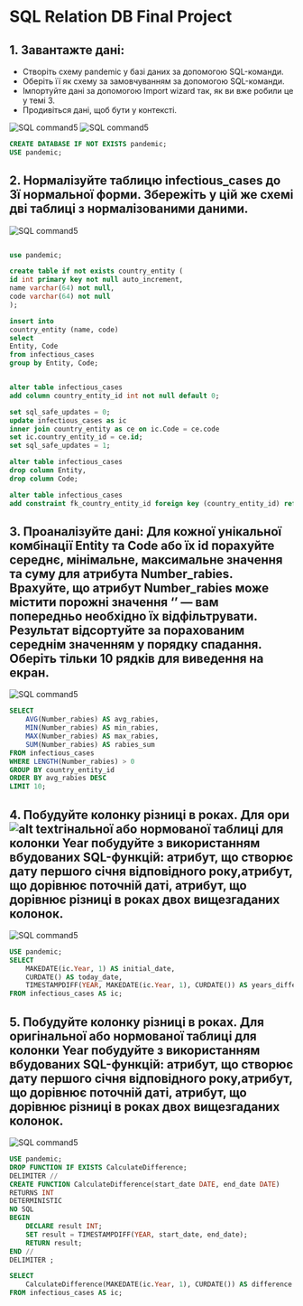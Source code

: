 # SQL Relation DB Final Project

## 1. Завантажте дані:
* Створіть схему pandemic у базі даних за допомогою SQL-команди.
* Оберіть її як схему за замовчуванням за допомогою SQL-команди.
* Імпортуйте дані за допомогою Import wizard так, як ви вже робили це у темі 3.
* Продивіться дані, щоб бути у контексті. 

![SQL command5](1.png)
![SQL command5](1-2.png)

```sql
CREATE DATABASE IF NOT EXISTS pandemic;
USE pandemic;
```


## 2. Нормалізуйте таблицю infectious_cases до 3ї нормальної форми. Збережіть у цій же схемі дві таблиці з нормалізованими даними.

![SQL command5](2.png)

```sql

use pandemic;

create table if not exists country_entity (
id int primary key not null auto_increment,
name varchar(64) not null,
code varchar(64) not null
);

insert into
country_entity (name, code)
select
Entity, Code
from infectious_cases
group by Entity, Code;


alter table infectious_cases
add column country_entity_id int not null default 0;

set sql_safe_updates = 0;
update infectious_cases as ic
inner join country_entity as ce on ic.Code = ce.code
set ic.country_entity_id = ce.id;
set sql_safe_updates = 1;

alter table infectious_cases
drop column Entity,
drop column Code;

alter table infectious_cases
add constraint fk_country_entity_id foreign key (country_entity_id) references country_entity(id);
```


## 3. Проаналізуйте дані: Для кожної унікальної комбінації Entity та Code або їх id порахуйте середнє, мінімальне, максимальне значення та суму для атрибута Number_rabies. Врахуйте, що атрибут Number_rabies може містити порожні значення ‘’ — вам попередньо необхідно їх відфільтрувати. Результат відсортуйте за порахованим середнім значенням у порядку спадання. Оберіть тільки 10 рядків для виведення на екран.

![SQL command5](2.png)

```sql
SELECT 
	AVG(Number_rabies) AS avg_rabies, 
    MIN(Number_rabies) AS min_rabies, 
    MAX(Number_rabies) AS max_rabies, 
    SUM(Number_rabies) AS rabies_sum
FROM infectious_cases
WHERE LENGTH(Number_rabies) > 0
GROUP BY country_entity_id 
ORDER BY avg_rabies DESC
LIMIT 10;
```

## 4. Побудуйте колонку різниці в роках. Для ори![alt text](<Знімок екрана 2024-12-07 о 14.10.34.png>)гінальної або нормованої таблиці для колонки Year побудуйте з використанням вбудованих SQL-функцій: атрибут, що створює дату першого січня відповідного року,атрибут, що дорівнює поточній даті, атрибут, що дорівнює різниці в роках двох вищезгаданих колонок.

![SQL command5](4.png)

```sql
USE pandemic; 
SELECT
	MAKEDATE(ic.Year, 1) AS initial_date,
	CURDATE() AS today_date,
    TIMESTAMPDIFF(YEAR, MAKEDATE(ic.Year, 1), CURDATE()) AS years_difference
FROM infectious_cases AS ic;
```

## 5. Побудуйте колонку різниці в роках. Для оригінальної або нормованої таблиці для колонки Year побудуйте з використанням вбудованих SQL-функцій: атрибут, що створює дату першого січня відповідного року,атрибут, що дорівнює поточній даті, атрибут, що дорівнює різниці в роках двох вищезгаданих колонок.

![SQL command5](5.png)

```sql
USE pandemic; 
DROP FUNCTION IF EXISTS CalculateDifference;
DELIMITER //
CREATE FUNCTION CalculateDifference(start_date DATE, end_date DATE)
RETURNS INT
DETERMINISTIC 
NO SQL
BEGIN
    DECLARE result INT;
    SET result = TIMESTAMPDIFF(YEAR, start_date, end_date);
    RETURN result;
END //
DELIMITER ;

SELECT 
	CalculateDifference(MAKEDATE(ic.Year, 1), CURDATE()) AS difference
FROM infectious_cases AS ic;
```